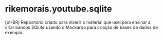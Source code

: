 # rikemorais.youtube.sqlite
[pt-BR] Repositório criado para inserir o material que usei para ensinar a criar bancos SQLite usando o Mockaroo para criação de bases de dados de exemplo.
